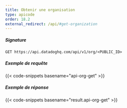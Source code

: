 ```yaml
---
title: Obtenir une organisation
type: apicode
order: 18.2
external_redirect: /api/#get-organization
---
```


##### Signature
`GET https://api.datadoghq.com/api/v1/org/<PUBLIC_ID>`
##### Exemple de requête
{{< code-snippets basename="api-org-get" >}}
##### Exemple de réponse
{{< code-snippets basename="result.api-org-get" >}}

